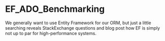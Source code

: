 # EF_ADO_Benchmarking
We generally want to use Entity Framework for our ORM, but just a little searching reveals StackExchange questions and blog post how EF is simply not up to par for high-performance systems.
